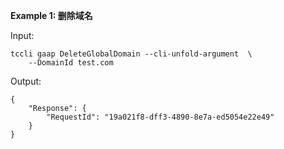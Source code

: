 **Example 1: 删除域名**



Input: 

```
tccli gaap DeleteGlobalDomain --cli-unfold-argument  \
    --DomainId test.com
```

Output: 
```
{
    "Response": {
        "RequestId": "19a021f8-dff3-4890-8e7a-ed5054e22e49"
    }
}
```

